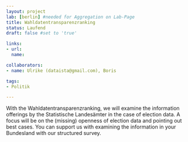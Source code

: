 ```yaml
---
layout: project
lab: [berlin] #needed for Aggregation on Lab-Page
title: Wahldatentransparenzranking
status: Laufend
draft: false #set to 'true'

links:
- url:
  name:

collaborators:
- name: Ulrike (dataista@gmail.com), Boris

tags:
- Politik

---
```


With the Wahldatentransparenzranking, we will examine the information offerings by the Statistische Landesämter in the case of election data. A focus will be on the (missing) openness of election data and pointing out best cases. You can support us with examining the information in your Bundesland with our structured survey.
